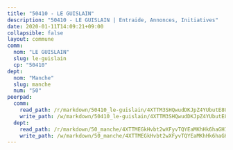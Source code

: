 ```yaml
---
title: "50410 - LE GUISLAIN"
description: "50410 - LE GUISLAIN | Entraide, Annonces, Initiatives"
date: 2020-01-11T14:09:21+09:00
collapsible: false
layout: commune
comm:
  nom: "LE GUISLAIN"
  slug: le-guislain
  cp: "50410"
dept:
  nom: "Manche"
  slug: manche
  num: "50"
peerpad:
  comm:
    read_path: /r/markdown/50410_le-guislain/4XTTM3SHQwudDKJpZ4YUbutE8U47WRZ4o9FkAx6kQjQaynddx
    write_path: /w/markdown/50410_le-guislain/4XTTM3SHQwudDKJpZ4YUbutE8U47WRZ4o9FkAx6kQjQaynddx-K3TgV2kVH2633yy4rKJY5tLyZYpQBVi182BJzZyf9a19VXhVQNshSwqrx3Kz2HYFeb5UusSxCjdpjJR9ZkSvRkFfE8LKYCXgYDyeJjksE4qMAMMyaxXSjbUAWbsb8FhBRzH7G8BY
  dept:
    read_path: /r/markdown/50_manche/4XTTMEGkHvbt2wXFyvTQYEaMKhHk6haGH1SzsRNevKgBDTuXr
    write_path: /w/markdown/50_manche/4XTTMEGkHvbt2wXFyvTQYEaMKhHk6haGH1SzsRNevKgBDTuXr-K3TgUSx1rwmRRLqHcTLLdo4dVfTRKvf94KKagmUFPevWSp2f9nuc6fJF25TtLArzK8teuQ5TvuAMqW38N2MYgT18hBoXtjmKX9WuSn2vkujmSJPp3gF4gsuMmfEM8Th4Ap94heFE
---
```


